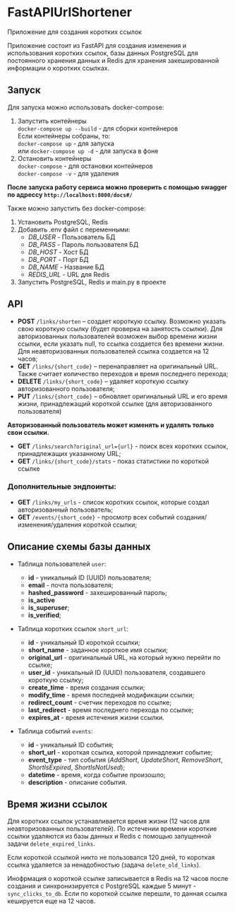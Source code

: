 # FastAPIUrlShortener

Приложение для создания коротких ссылок

Приложение состоит из FastAPI для создания изменения и использования коротких ссылок, базы данных PostgreSQL для постоянного хранения данных и Redis для хранения закешированной информации о коротких ссылках.

## Запуск
Для запуска можно использовать docker-compose:
1. Запустить контейнеры  
`docker-compose up --build` - для сборки контейнеров  
Если контейнеры собраны, то:  
`docker-compose up` - для запуска  
или `docker-compose up -d` - для запуска в фоне
2. Остановить контейнеры  
`docker-compose` - для остановки контейнеров  
`docker-compose -v` - для удаления

**После запуска работу сервиса можно проверить с помощью swagger по адрессу `http://localhost:8000/docs#/`**

Также можно запустить без docker-compose:
1. Установить PostgreSQL, Redis
2. Добавить .env файл с переменными:
    - *DB_USER* - Пользователь БД
    - *DB_PASS* - Пароль пользователя БД
    - *DB_HOST* - Хост БД
    - *DB_PORT* - Порт БД
    - *DB_NAME* - Название БД
    - *REDIS_URL* - URL для Redis
3. Запустить PostgreSQL, Redis и main.py в проекте

## API
- **POST** `/links/shorten` – создает короткую ссылку. Возможно указать свою короткую ссылку (будет проверка на занятость ссылки). Для авторизованных пользователей возможен выбор времени жизни ссылки, если указать null, то ссылка создается без времени жизни. Для неавторизованных пользователей ссылка создается на 12 часов;
- **GET** `/links/{short_code}` – перенаправляет на оригинальный URL. Также считает количество переходов и время последнего перехода;
- **DELETE** `/links/{short_code}` – удаляет короткую ссылку авторизованного пользователя;
- **PUT** `/links/{short_code}` – обновляет оригинальный URL и его время жизни, принадлежащий короткой ссылке (для авторизованного пользователя)

**Авторизованный пользователь может изменять и удалять только свои ссылки.**

- **GET** `/links/search?original_url={url}` - поиск всех коротких ссылок, принадлежащих указанному URL;
- **GET** `/links/{short_code}/stats` - показ статистики по короткой ссылке

### Дополнительные эндпоинты:
- **GET** `/links/my_urls` - список коротких ссылок, которые создал авторизованный пользователь;
- **GET** `/events/{short_code}` - просмотр всех событий создания/изменения/удаления короткой ссылки;

## Описание схемы базы данных

* Таблица пользователей `user`:
  - **id** - уникальный ID (UUID) пользователя;
  - **email** - почта пользователя;
  - **hashed_password** - захешированный пароль;
  - **is_active**
  - **is_superuser**;
  - **is_verified**;

* Таблица коротких ссылок `short_url`:
  - **id** - уникальный ID короткой ссылки;
  - **short_name** - заданное короткое имя ссылки;
  - **original_url** - оригинальный URL, на который нужно перейти по ссылке;
  - **user_id** - уникальный ID (UUID) пользователя, создавшего короткую ссылку;
  - **create_time** - время создания ссылки;
  - **modify_time** - время последней модификации ссылки;
  - **redirect_count** - счетчик переходов по ссылке;
  - **last_redirect** - время последнего перехода по ссылке;
  - **expires_at** - время истечения жизни ссылки.

* Таблица событий `events`:
  - **id** - уникальный ID события;
  - **short_url** - короткая ссылка, которой принадлежит событие;
  - **event_type** - тип события (*AddShort*, *UpdateShort*, *RemoveShort*, *ShortIsExpired*, *ShortIsNotUsed*);
  - **datetime** - время, когда событие произошло;
  - **description** - описание события.

## Время жизни ссылок

Для коротких ссылок устанавливается время жизни (12 часов для неавторизованных пользователей). По истечении времени короткие ссылки удаляются из базы данных и Redis с помощью запущенной задачи `delete_expired_links`.

Если короткой ссылкой никто не пользовался 120 дней, то короткая ссылка удаляется за ненадобностью (задача `delete_old_links`).

Инофрмация о короткой ссылке записывается в Redis на 12 часов после создания и синхронизируется с PostgreSQL каждые 5 минут - `sync_clicks_to_db`. Если по короткой ссылке перешли, то данная ссылка кешируется еще на 12 часов.